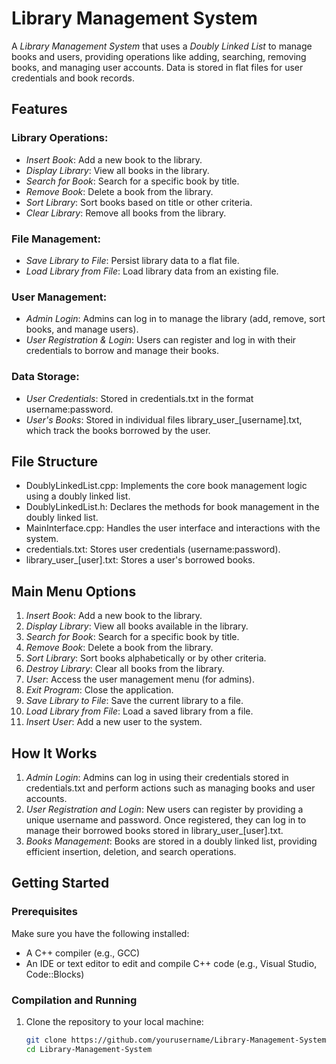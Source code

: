 # Library Management System

A *Library Management System* that uses a *Doubly Linked List* to manage books and users, providing operations like adding, searching, removing books, and managing user accounts. Data is stored in flat files for user credentials and book records.

## Features

### Library Operations:
- *Insert Book*: Add a new book to the library.
- *Display Library*: View all books in the library.
- *Search for Book*: Search for a specific book by title.
- *Remove Book*: Delete a book from the library.
- *Sort Library*: Sort books based on title or other criteria.
- *Clear Library*: Remove all books from the library.

### File Management:
- *Save Library to File*: Persist library data to a flat file.
- *Load Library from File*: Load library data from an existing file.

### User Management:
- *Admin Login*: Admins can log in to manage the library (add, remove, sort books, and manage users).
- *User Registration & Login*: Users can register and log in with their credentials to borrow and manage their books.

### Data Storage:
- *User Credentials*: Stored in credentials.txt in the format username:password.
- *User's Books*: Stored in individual files library_user_[username].txt, which track the books borrowed by the user.

## File Structure

- DoublyLinkedList.cpp: Implements the core book management logic using a doubly linked list.
- DoublyLinkedList.h: Declares the methods for book management in the doubly linked list.
- MainInterface.cpp: Handles the user interface and interactions with the system.
- credentials.txt: Stores user credentials (username:password).
- library_user_[user].txt: Stores a user's borrowed books.

## Main Menu Options

1. *Insert Book*: Add a new book to the library.
2. *Display Library*: View all books available in the library.
3. *Search for Book*: Search for a specific book by title.
4. *Remove Book*: Delete a book from the library.
5. *Sort Library*: Sort books alphabetically or by other criteria.
6. *Destroy Library*: Clear all books from the library.
7. *User*: Access the user management menu (for admins).
8. *Exit Program*: Close the application.
9. *Save Library to File*: Save the current library to a file.
10. *Load Library from File*: Load a saved library from a file.
11. *Insert User*: Add a new user to the system.

## How It Works

1. *Admin Login*: Admins can log in using their credentials stored in credentials.txt and perform actions such as managing books and user accounts.
2. *User Registration and Login*: New users can register by providing a unique username and password. Once registered, they can log in to manage their borrowed books stored in library_user_[user].txt.
3. *Books Management*: Books are stored in a doubly linked list, providing efficient insertion, deletion, and search operations.

## Getting Started

### Prerequisites
Make sure you have the following installed:
- A C++ compiler (e.g., GCC)
- An IDE or text editor to edit and compile C++ code (e.g., Visual Studio, Code::Blocks)

### Compilation and Running

1. Clone the repository to your local machine:
   ```bash
   git clone https://github.com/yourusername/Library-Management-System.git
   cd Library-Management-System
